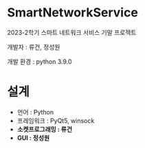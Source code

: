 # SmartNetworkService
2023-2학기 스마트 네트워크 서비스 기말 프로젝트

개발자 : 류건, 정성원 

개발 환경 : python 3.9.0

# 설계

- 언어 : Python
- 프레임워크 : PyQt5, winsock
- **소켓프로그래밍 : 류건**
- **GUI : 정성원**
